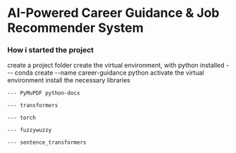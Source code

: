 # AI-Powered Career Guidance & Job Recommender System

### How i started the project

create a project folder
create the virtual environment, with python installed --- conda create --name career-guidance python
activate the virtual environment
install the necessary libraries

    --- PyMuPDF python-docx

    --- transformers

    --- torch

    --- fuzzywuzzy
    
    --- sentence_transformers
